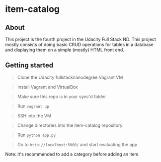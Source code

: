 # item-catalog

## About

This project is the fourth project in the Udacity Full Stack ND. This project mostly consists of doing basic CRUD operations for tables in a database and displaying them on a simple (mostly) HTML front end.

## Getting started

>Clone the Udacity fullstacknanodegree Vagrant VM


>Install Vagrant and VirtualBox


>Make sure this repo is in your sync'd folder


>Run `vagrant up`


>SSH into the VM 


>Change directories into the item-catalog repository


>Run `python app.py`


>Go to `http://localhost:5000/` and start evaluating the app


Note: It's recommended to add a category before adding an item.
